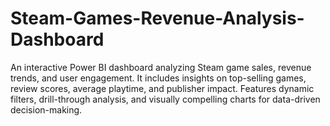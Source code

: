 # Steam-Games-Revenue-Analysis-Dashboard
An interactive Power BI dashboard analyzing Steam game sales, revenue trends, and user engagement. It includes insights on top-selling games, review scores, average playtime, and publisher impact. Features dynamic filters, drill-through analysis, and visually compelling charts for data-driven decision-making. 
